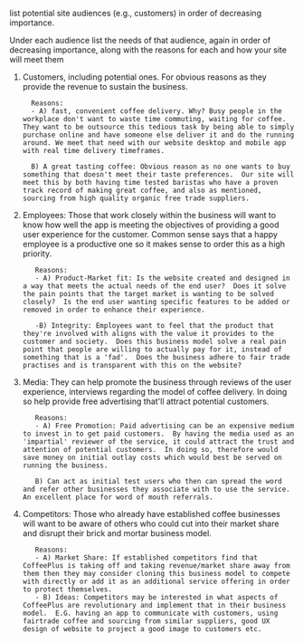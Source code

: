  list potential site audiences (e.g., customers) in order of decreasing importance. 

 Under each audience list the needs of that audience, again in order of decreasing importance, along with the reasons for each and how your site will meet them


 1) Customers, including potential ones.  For obvious reasons as they provide the revenue to sustain the business.
 

          Reasons:
          - A) fast, convenient coffee delivery. Why? Busy people in the workplace don't want to waste time commuting, waiting for coffee.  They want to be outsource this tedious task by being able to simply purchase online and have someone else deliver it and do the running around. We meet that need with our website desktop and mobile app with real time delivery timeframes.

          B) A great tasting coffee: Obvious reason as no one wants to buy something that doesn't meet their taste preferences.  Our site will meet this by both having time tested baristas who have a proven track record of making great coffee, and also as mentioned, sourcing from high quality organic free trade suppliers.




2) Employees: Those that work closely within the business will want to know how well the app is meeting the objectives of providing a good user experience for the customer.  Common sense says that a happy employee is a productive one so it makes sense to order this as a high priority.

          Reasons:
          - A) Product-Market fit: Is the website created and designed in a way that meets the actual needs of the end user?  Does it solve the pain points that the target market is wanting to be solved closely?  Is the end user wanting specific features to be added or removed in order to enhance their experience.

          -B) Integrity: Employees want to feel that the product that they're involved with aligns with the value it provides to the customer and society.  Does this business model solve a real pain point that people are willing to actually pay for it, instead of something that is a 'fad'.  Does the business adhere to fair trade practises and is transparent with this on the website?


3) Media:  They can help promote the business through reviews of the user experience, interviews regarding the model of coffee delivery.  In doing so help provide free advertising that'll attract potential customers.
          
          Reasons:
          - A) Free Promotion: Paid advertising can be an expensive medium to invest in to get paid customers.  By having the media used as an 'impartial' reviewer of the service, it could attract the trust and attention of potential customers.  In doing so, therefore would save money on initial outlay costs which would best be served on running the business.

          B) Can act as initial test users who then can spread the word and refer other businesses they associate with to use the service.  An excellent place for word of mouth referrals.


4) Competitors:  Those who already have established coffee businesses will want to be aware of others who could cut into their market share and disrupt their brick and mortar business model.

          Reasons:
          - A) Market Share: If established competitors find that CoffeePlus is taking off and taking revenue/market share away from them then they may consider cloning this business model to compete with directly or add it as an additional service offering in order to protect themselves.
          - B) Ideas: Competitors may be interested in what aspects of CoffeePlus are revolutionary and implement that in their business model.  E.G. having an app to communicate with customers, using fairtrade coffee and sourcing from similar suppliers, good UX design of website to project a good image to customers etc.

